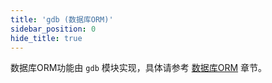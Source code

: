 ```yaml
---
title: 'gdb (数据库ORM)'
sidebar_position: 0
hide_title: true
---
```


数据库ORM功能由 `gdb` 模块实现，具体请参考 [数据库ORM](../../1-核心组件/10-数据库ORM/10-数据库ORM.md) 章节。